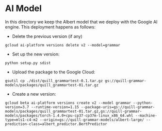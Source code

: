 # AI Model

In this directory we keep the Albert model that we deploy with the Google AI engine. This deployment happens as follows:

- Delete the previous version (if any)

`gcloud ai-platform versions delete v2 --model=grammar`

- Set up the new version:

`python setup.py sdist`

- Upload the package to the Google Cloud:

`gsutil cp ./dist/quill_grammartest-0.1.tar.gz gs://quill-grammar-models/packages/quill_grammartest-01.tar.gz`

- Create a new version:

`gcloud beta ai-platform versions create v2 --model grammar --python-version=3.7 --runtime-version=1.15 --package-uris=gs://quill-grammar-models/packages/quill_grammartest-01.tar.gz,gs://quill-grammar-models/packages/torch-1.4.0+cpu-cp37-cp37m-linux_x86_64.whl --machine-type=mls1-c4-m2 --origin=gs://quill-grammar-models/albert-large/ --prediction-class=albert_predictor.BertPredictor`

